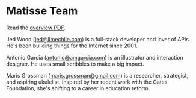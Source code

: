 # Matisse Team

Read the [overview PDF](matisse-overview.pdf).

Jed Wood (jed@limechile.com) is a full-stack developer and lover of APIs. He's been building things for the Internet since 2001.

Antonio Garcia (antonio@amgarcia.com) is an illustrator and interaction designer. He uses small scribbles to make a big impact.

Maris Grossman (maris.grossman@gmail.com) is a researcher, strategist, and aspiring ukulelist. Inspired by her recent work with the Gates Foundation, she's shifting to a career in education reform.
